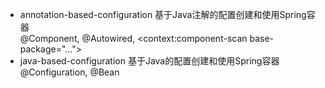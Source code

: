 + annotation-based-configuration 基于Java注解的配置创建和使用Spring容器  
  @Component, @Autowired, <context:component-scan base-package="...">  
+ java-based-configuration 基于Java的配置创建和使用Spring容器  
  @Configuration, @Bean  